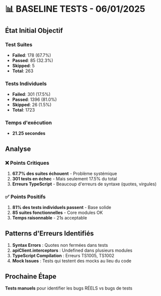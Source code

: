 # 📊 BASELINE TESTS - 06/01/2025

## État Initial Objectif

### Test Suites
- **Failed**: 178 (67.7%)
- **Passed**: 85 (32.3%)
- **Skipped**: 5
- **Total**: 263

### Tests Individuels
- **Failed**: 301 (17.5%)
- **Passed**: 1396 (81.0%)
- **Skipped**: 26 (1.5%)
- **Total**: 1723

### Temps d'exécution
- **21.25 secondes**

## Analyse

### ❌ Points Critiques
1. **67.7% des suites échouent** - Problème systémique
2. **301 tests en échec** - Mais seulement 17.5% du total
3. **Erreurs TypeScript** - Beaucoup d'erreurs de syntaxe (quotes, virgules)

### ✅ Points Positifs
1. **81% des tests individuels passent** - Base solide
2. **85 suites fonctionnelles** - Core modules OK
3. **Temps raisonnable** - 21s acceptable

## Patterns d'Erreurs Identifiés

1. **Syntax Errors** : Quotes non fermées dans tests
2. **apiClient.interceptors** : Undefined dans plusieurs modules
3. **TypeScript Compilation** : Erreurs TS1005, TS1002
4. **Mock Issues** : Tests qui testent des mocks au lieu du code

## Prochaine Étape

**Tests manuels** pour identifier les bugs RÉELS vs bugs de tests